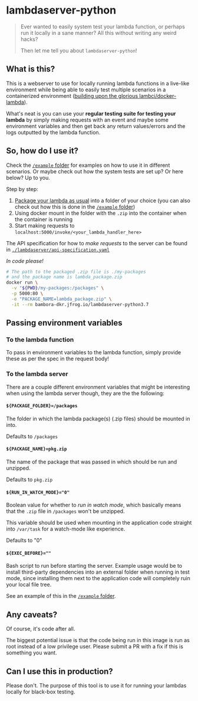 # lambdaserver-python

> Ever wanted to easily system test your lambda function, or perhaps run it locally in a sane manner? All this without writing any weird hacks?
>
> Then let me tell you about `lambdaserver-python`!

## What is this?

This is a webserver to use for locally running lambda functions in a live-like environment while being able to easily test multiple scenarios in a containerized environment ([building upon the glorious lambci/docker-lambda](https://github.com/lambci/docker-lambda)).

What's neat is you can use your **regular testing suite for testing your lambda** by simply making requests with an event and maybe some environment variables and then get back any return values/errors and the logs outputted by the lambda function.

## So, how do I use it?

Check the [`/example` folder](https://github.com/bambora/lambdaserver-python/tree/master/example) for examples on how to use it in different scenarios. Or maybe check out how the system tests are set up? Or here below? Up to you.

Step by step:

1. [Package your lambda as usual](https://docs.aws.amazon.com/lambda/latest/dg/lambda-python-how-to-create-deployment-package.html) into a folder of your choice (you can also check out how this is done in the [`/example` folder](https://github.com/bambora/lambdaserver-python/tree/master/example))
2. Using docker mount in the folder with the `.zip` into the container when the container is running
3. Start making requests to `localhost:5000/invoke/<your_lambda_handler_here>`

The API specification for how to _make requests_ to the server can be found in [`./lambdaserver/api-specification.yaml`](https://github.com/bambora/lambdaserver-python/blob/master/lambdaserver/api-specification.yaml)

_In code please!_

```bash
# The path to the packaged .zip file is ./my-packages
# and the package name is lambda_package.zip
docker run \
  -v "${PWD}/my-packages:/packages" \
  -p 5000:80 \
  -e "PACKAGE_NAME=lambda_package.zip" \
  -it --rm bambora-dkr.jfrog.io/lambdaserver-python3.7
```

## Passing environment variables

### To the lambda function

To pass in environment variables to the lambda function, simply provide these as per the spec in the request body!

### To the lambda server

There are a couple different environment variables that might be interesting when using the lambda server though, they are the the following:

#### `${PACKAGE_FOLDER}=/packages`

The folder in which the lambda package(s) (.zip files) should be mounted in into.

Defaults to `/packages`

#### `${PACKAGE_NAME}=pkg.zip`

The name of the package that was passed in which should be run and unzipped.

Defaults to `pkg.zip`

#### `${RUN_IN_WATCH_MODE}="0"`

Boolean value for whether to _run in watch mode_, which basically means that the `.zip` file in `/packages` won't be unzipped.

This variable should be used when mounting in the application code straight into `/var/task` for a watch-mode like experience.

Defaults to "0"

#### `${EXEC_BEFORE}=""`

Bash script to run before starting the server. Example usage would be to install third-party dependencies into an external folder when running in test mode, since installing them next to the application code will completely ruin your local file tree.

See an example of this in the [`/example` folder](https://github.com/bambora/lambdaserver-python/tree/master/example).

## Any caveats?

Of course, it's code after all.

The biggest potential issue is that the code being run in this image is run as root instead of a low privilege user. Please submit a PR with a fix if this is something you want.

## Can I use this in production?

Please don't. The purpose of this tool is to use it for running your lambdas locally for black-box testing.
